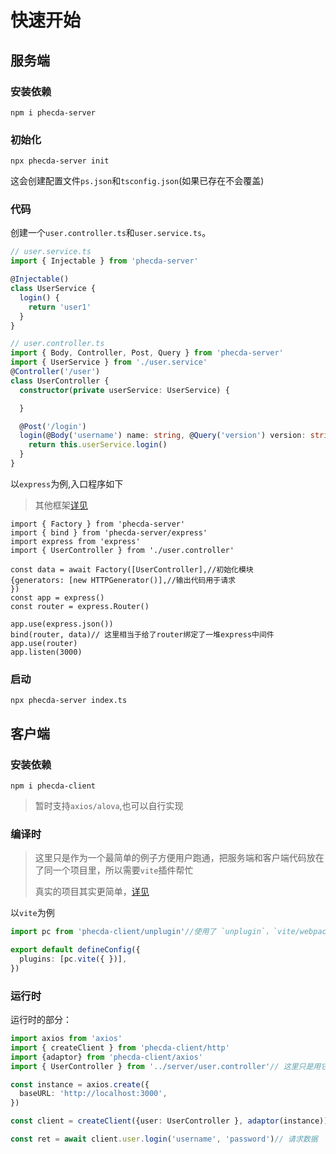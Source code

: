 # 快速开始



## 服务端
### 安装依赖
```shell
npm i phecda-server 
```
### 初始化
```shell
npx phecda-server init
```

这会创建配置文件`ps.json`和`tsconfig.json`(如果已存在不会覆盖)


### 代码

创建一个`user.controller.ts`和`user.service.ts`。



```ts
// user.service.ts
import { Injectable } from 'phecda-server'

@Injectable()
class UserService {
  login() {
    return 'user1'
  }
}
```
```ts
// user.controller.ts
import { Body, Controller, Post, Query } from 'phecda-server'
import { UserService } from './user.service'
@Controller('/user')
class UserController {
  constructor(private userService: UserService) {

  }

  @Post('/login')
  login(@Body('username') name: string, @Query('version') version: string) { // 即`/login?version=xx` 请求体为{username:'xx'}
    return this.userService.login()
  }
}
```

以`express`为例,入口程序如下

> 其他框架[详见](./base.md#与服务端框架适配)

```ts{6-8,13}
import { Factory } from 'phecda-server'
import { bind } from 'phecda-server/express'
import express from 'express'
import { UserController } from './user.controller'

const data = await Factory([UserController],//初始化模块
{generators: [new HTTPGenerator()],//输出代码用于请求
})
const app = express()
const router = express.Router()

app.use(express.json())
bind(router, data)// 这里相当于给了router绑定了一堆express中间件
app.use(router)
app.listen(3000)
```

### 启动
```shell
npx phecda-server index.ts
```


## 客户端
### 安装依赖
```shell
npm i phecda-client 
```
>  暂时支持`axios/alova`,也可以自行实现

### 编译时
> 这里只是作为一个最简单的例子方便用户跑通，把服务端和客户端代码放在了同一个项目里，所以需要`vite`插件帮忙
> 
> 真实的项目其实更简单，[详见](./build/cross-project.md)


以`vite`为例
```ts
import pc from 'phecda-client/unplugin'//使用了 `unplugin`，`vite/webpack/esbuild`都能用

export default defineConfig({
  plugins: [pc.vite({ })],
})
```

### 运行时
运行时的部分：
```ts
import axios from 'axios'
import { createClient } from 'phecda-client/http'
import {adaptor} from 'phecda-client/axios'
import { UserController } from '../server/user.controller'// 这里只是用它的类型，并没有真正引入Controller(利用了编译工具)

const instance = axios.create({
  baseURL: 'http://localhost:3000',
})

const client = createClient({user: UserController }, adaptor(instance))

const ret = await client.user.login('username', 'password')// 请求数据
```



